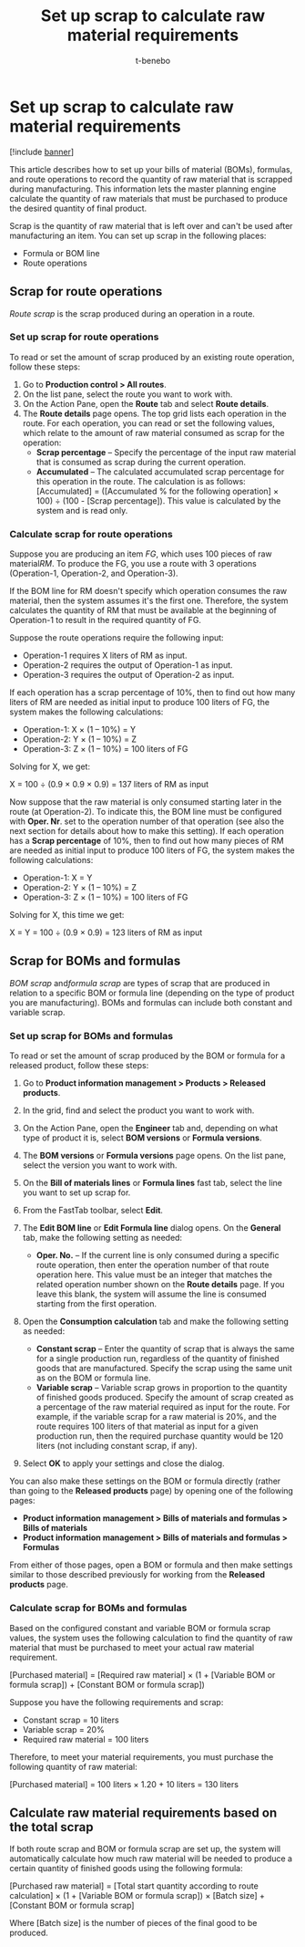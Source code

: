 ﻿---
title: Set up scrap to calculate raw material requirements
description: This article describes how to set up your bills of material (BOMs), formulas, and route operations to record the quantity of raw material that is scrapped during manufacturing. This information lets the master planning engine calculate the quantity of raw materials that must be purchased to produce the desired quantity of final product.
author: t-benebo
ms.author: benebotg
ms.reviewer: kamaybac
ms.search.form: Route, RouteTable, EcoResProductDetailsExtended, BOMConsistOf, BOMTable
ms.topic: how-to
ms.date: 12/08/2022
ms.custom: bap-template
---

# Set up scrap to calculate raw material requirements

[!include [banner](../includes/banner.md)]

This article describes how to set up your bills of material (BOMs), formulas, and route operations to record the quantity of raw material that is scrapped during manufacturing. This information lets the master planning engine calculate the quantity of raw materials that must be purchased to produce the desired quantity of final product.

Scrap is the quantity of raw material that is left over and can't be used after manufacturing an item. You can set up scrap in the following places:

- Formula or BOM line
- Route operations

## Scrap for route operations

*Route scrap* is the scrap produced during an operation in a route.

### Set up scrap for route operations

To read or set the amount of scrap produced by an existing route operation, follow these steps:

1. Go to **Production control \> All routes**.
1. On the list pane, select the route you want to work with.
1. On the Action Pane, open the **Route** tab and select **Route details**.
1. The **Route details** page opens. The top grid lists each operation in the route. For each operation, you can read or set the following values, which relate to the amount of raw material consumed as scrap for the operation:
    - **Scrap percentage** – Specify the percentage of the input raw material that is consumed as scrap during the current operation.
    - **Accumulated** – The calculated accumulated scrap percentage for this operation in the route. The calculation is as follows: \[Accumulated\] = (\[Accumulated % for the following operation\] × 100) ÷ (100 - \[Scrap percentage\]). This value is calculated by the system and is read only.

### Calculate scrap for route operations

Suppose you are producing an item *FG*, which uses 100 pieces of raw material*RM*. To produce the FG, you use a route with 3 operations (Operation-1, Operation-2, and Operation-3).

If the BOM line for RM doesn't specify which operation consumes the raw material, then the system assumes it's the first one. Therefore, the system calculates the quantity of RM that must be available at the beginning of Operation-1 to result in the required quantity of FG.

Suppose the route operations require the following input:

- Operation-1 requires X liters of RM as input.
- Operation-2 requires the output of Operation-1 as input.
- Operation-3 requires the output of Operation-2 as input.

If each operation has a scrap percentage of 10%, then to find out how many liters of RM are needed as initial input to produce 100 liters of FG, the system makes the following calculations:

- Operation-1: X × (1 – 10%) = Y
- Operation-2: Y × (1 – 10%) = Z
- Operation-3: Z × (1 – 10%) = 100 liters of FG

Solving for X, we get:

X = 100 ÷ (0.9 × 0.9 × 0.9) = 137 liters of RM as input

Now suppose that the raw material is only consumed starting later in the route (at Operation-2). To indicate this, the BOM line must be configured with **Oper. Nr**. set to the operation number of that operation (see also the next section for details about how to make this setting). If each operation has a **Scrap percentage** of 10%, then to find out how many pieces of RM are needed as initial input to produce 100 liters of FG, the system makes the following calculations:

- Operation-1: X = Y
- Operation-2: Y × (1 – 10%) = Z
- Operation-3: Z × (1 – 10%) = 100 liters of FG

Solving for X, this time we get:

X = Y = 100 ÷ (0.9 × 0.9) = 123 liters of RM as input

## Scrap for BOMs and formulas

*BOM scrap* and*formula scrap* are types of scrap that are produced in relation to a specific BOM or formula line (depending on the type of product you are manufacturing). BOMs and formulas can include both constant and variable scrap.

### Set up scrap for BOMs and formulas

To read or set the amount of scrap produced by the BOM or formula for a released product, follow these steps:

1. Go to **Product information management \> Products \> Released products**.
1. In the grid, find and select the product you want to work with.
1. On the Action Pane, open the **Engineer** tab and, depending on what type of product it is, select **BOM versions** or **Formula versions**.
1. The **BOM versions** or **Formula versions** page opens. On the list pane, select the version you want to work with.
1. On the **Bill of materials lines** or **Formula lines** fast tab, select the line you want to set up scrap for.
1. From the FastTab toolbar, select **Edit**.
1. The **Edit BOM line** or **Edit Formula line** dialog opens. On the **General** tab, make the following setting as needed:
    - **Oper. No.** – If the current line is only consumed during a specific route operation, then enter the operation number of that route operation here. This value must be an integer that matches the related operation number shown on the **Route details** page. If you leave this blank, the system will assume the line is consumed starting from the first operation.

1. Open the **Consumption calculation** tab and make the following setting as needed:
    - **Constant scrap** – Enter the quantity of scrap that is always the same for a single production run, regardless of the quantity of finished goods that are manufactured. Specify the scrap using the same unit as on the BOM or formula line.
    - **Variable scrap** – Variable scrap grows in proportion to the quantity of finished goods produced. Specify the amount of scrap created as a percentage of the raw material required as input for the route. For example, if the variable scrap for a raw material is 20%, and the route requires 100 liters of that material as input for a given production run, then the required purchase quantity would be 120 liters (not including constant scrap, if any).

1. Select **OK** to apply your settings and close the dialog.

You can also make these settings on the BOM or formula directly (rather than going to the **Released products** page) by opening one of the following pages:

- **Product information management \> Bills of materials and formulas \> Bills of materials**
- **Product information management \> Bills of materials and formulas \> Formulas**

From either of those pages, open a BOM or formula and then make settings similar to those described previously for working from the **Released products** page.

### Calculate scrap for BOMs and formulas

Based on the configured constant and variable BOM or formula scrap values, the system uses the following calculation to find the quantity of raw material that must be purchased to meet your actual raw material requirement.

\[Purchased material\] = \[Required raw material\] × (1 + \[Variable BOM or formula scrap\]) + \[Constant BOM or formula scrap\])

Suppose you have the following requirements and scrap:

- Constant scrap = 10 liters
- Variable scrap = 20%
- Required raw material = 100 liters

Therefore, to meet your material requirements, you must purchase the following quantity of raw material:

\[Purchased material\] = 100 liters × 1.20 + 10 liters = 130 liters

## Calculate raw material requirements based on the total scrap

If both route scrap and BOM or formula scrap are set up, the system will automatically calculate how much raw material will be needed to produce a certain quantity of finished goods using the following formula:

\[Purchased raw material\] = \[Total start quantity according to route calculation\] × (1 + \[Variable BOM or formula scrap\]) × \[Batch size\] + \[Constant BOM or formula scrap\]

Where \[Batch size\] is the number of pieces of the final good to be produced.

